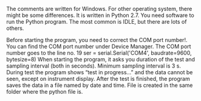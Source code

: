 The comments are written for Windows. For other operating system, there might be some differences.
It is written in Python 2.7. You need software to run the Python program. The most common is IDLE, but there are lots of others.

Before starting the program, you need to correct the COM port number!. You can find the COM port number under Device Manager. The COM port number goes to the line no. 19
ser = serial.Serial('COM4', baudrate=9600, bytesize=8)
When starting the program, it asks you duration of the test and sampling interval (both in seconds). Minimum sampling interval is 3 s. During test the program shows “test in progress…” and the data cannot be seen, except on instrument display. After the test is finished, the program saves the data in a file named by date and time. File is created in the same folder where the python file is.
